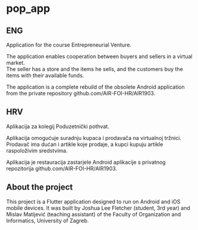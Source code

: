 # pop_app

## ENG
Application for the course Entrepreneurial Venture.

The application enables cooperation between buyers and sellers in a virtual market.  
The seller has a store and the items he sells, and the customers buy the items with their available funds.

The application is a complete rebuild of the obsolete Android application from the private repository github.com/AIR-FOI-HR/AIR1903.

## HRV
Aplikacija za kolegij Poduzetnički pothvat.

Aplikacija omogućuje suradnju kupaca i prodavača na virtualnoj tržnici. Prodavač ima dućan i artikle koje prodaje, a kupci kupuju artikle raspoloživim sredstvima.

Aplikacija je restauracija zastarjele Android aplikacije s privatnog repozitorija github.com/AIR-FOI-HR/AIR1903.

## About the project

This project is a Flutter application designed to run on Android and iOS mobile devices. It was built by Joshua Lee Fletcher (student, 3rd year) and Mislav Matijević (teaching assistant) of the Faculty of Organization and Informatics, University of Zagreb.
